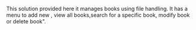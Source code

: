 This solution provided here it manages books using file handling. It has a menu to add new , view all books,search for a specific book, modify book or delete book".
